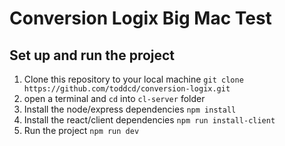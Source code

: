 # Conversion Logix Big Mac Test

## Set up and run the project

1. Clone this repository to your local machine `git clone https://github.com/toddcd/conversion-logix.git`
2. open a terminal and `cd` into `cl-server` folder
3. Install the node/express dependencies `npm install`
4. Install the react/client dependencies `npm run install-client`
5. Run the project `npm run dev`